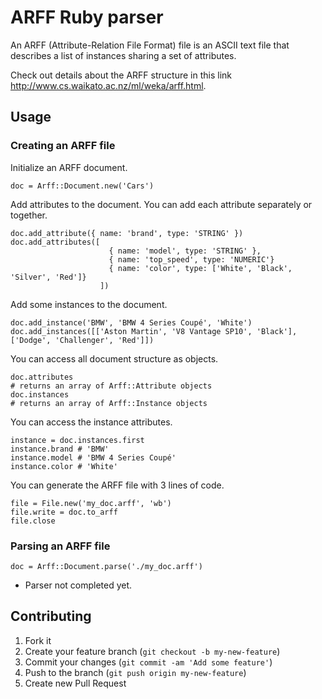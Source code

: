 # ARFF Ruby parser

An ARFF (Attribute-Relation File Format) file is an ASCII text file that describes a list of instances sharing a set of attributes.

Check out details about the ARFF structure in this link <a href="http://www.cs.waikato.ac.nz/ml/weka/arff.html">http://www.cs.waikato.ac.nz/ml/weka/arff.html</a>.

## Usage

### Creating an ARFF file

Initialize an ARFF document.

    doc = Arff::Document.new('Cars')

Add attributes to the document. You can add each attribute separately or together.

    doc.add_attribute({ name: 'brand', type: 'STRING' })
    doc.add_attributes([
                          { name: 'model', type: 'STRING' },
                          { name: 'top_speed', type: 'NUMERIC'}
                          { name: 'color', type: ['White', 'Black', 'Silver', 'Red']}
                        ])

Add some instances to the document.

    doc.add_instance('BMW', 'BMW 4 Series Coupé', 'White')
    doc.add_instances([['Aston Martin', 'V8 Vantage SP10', 'Black'], ['Dodge', 'Challenger', 'Red']])

You can access all document structure as objects.

    doc.attributes
    # returns an array of Arff::Attribute objects
    doc.instances
    # returns an array of Arff::Instance objects

You can access the instance attributes.

    instance = doc.instances.first
    instance.brand # 'BMW'
    instance.model # 'BMW 4 Series Coupé'
    instance.color # 'White'

You can generate the ARFF file with 3 lines of code.

    file = File.new('my_doc.arff', 'wb')
    file.write = doc.to_arff
    file.close

### Parsing an ARFF file

    doc = Arff::Document.parse('./my_doc.arff')

* Parser not completed yet.

## Contributing

1. Fork it
2. Create your feature branch (`git checkout -b my-new-feature`)
3. Commit your changes (`git commit -am 'Add some feature'`)
4. Push to the branch (`git push origin my-new-feature`)
5. Create new Pull Request
